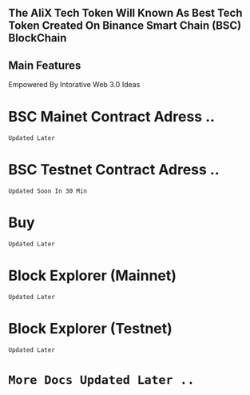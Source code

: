 ## The AliX Tech Token Will Known As Best Tech Token Created On Binance Smart Chain (BSC) BlockChain  
  
## Main Features  
  
Empowered By Intorative Web 3.0 Ideas  
  
# BSC Mainet Contract Adress ..  
`Updated Later`  
# BSC Testnet Contract Adress ..  
`Updated Soon In 30 Min`  
  
# Buy  
`Updated Later`  
# Block Explorer (Mainnet)
`Updated Later`  

# Block Explorer (Testnet)
`Updated Later`  
  
# `More Docs Updated Later ..`  
